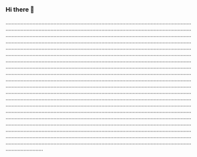 ### Hi there 👋

.........................................................................................................................................................................................................................................................................................................................................................................................................................................................................................................................................................................................................................................................................................................................................................................................................................................................................................................................................................................................................................................................................................................................................................................................................................................................................................................................................................................................................................................................................................................................................................................................................................................................................................................................................................................................................................................................................................................................................................................................................................................................................................................................................................................................................................................................................................................................................................................................................................................................................................................................................................................................................